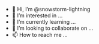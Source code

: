 - 👋 Hi, I’m @snowstorm-lightning
- 👀 I’m interested in ...
- 🌱 I’m currently learning ...
- 💞️ I’m looking to collaborate on ...
- 📫 How to reach me ...

<!---
snowstorm-lightning/snowstorm-lightning is a ✨ special ✨ repository because its `README.md` (this file) appears on your GitHub profile.
You can click the Preview link to take a look at your changes.
--->
